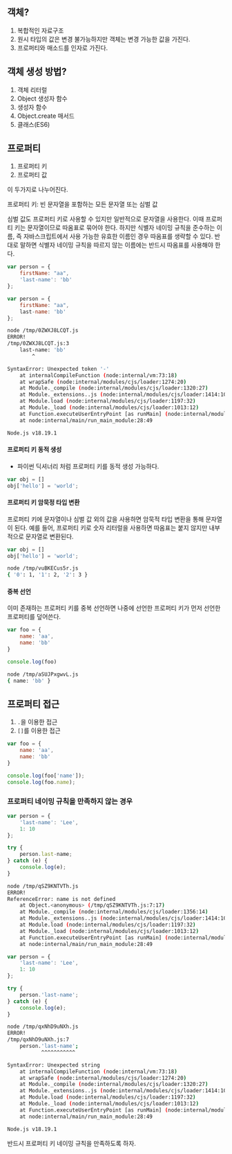 ## 객체?
1. 복합적인 자료구조
2. 원시 타입의 값은 변경 불가능하지만 객체는 변경 가능한 값을 가진다.
3. 프로퍼티와 매소드를 인자로 가진다.

## 객체 생성 방법?
1. 객체 리터럴
2. Object 생성자 함수
3. 생성자 함수
4. Object.create 매서드
5. 클래스(ES6)

## 프로퍼티
1. 프로퍼티 키
2. 프로퍼티 값

이 두가지로 나누어진다.

프로퍼티 키: 빈 문자열을 포함하는 모든 문자열 또는 심벌 값

심벌 값도 프로퍼티 키로 사용할 수 있지만 일반적으로 문자열을 사용한다. 
이때 프로퍼티 키는 문자열이므로 따옴표로 묶어야 한다. 
하지만 식별자 네이밍 규칙을 준수하는 이름, 즉 자바스크립트에서 사용 가능한 유효한 이름인 경우 따옴표를 생략할 수 있다.
반대로 말하면 식별자 네이밍 규칙을 따르지 않는 이름에는 반드시 따옴표를 사용해야 한다.

```javascript
var person = {
    firstName: "aa",
    'last-name': 'bb'
};
```

```javascript
var person = {
    firstName: "aa",
    last-name: 'bb'
};
```

```bash
node /tmp/0ZWXJ8LCQT.js
ERROR!
/tmp/0ZWXJ8LCQT.js:3
    last-name: 'bb'
        ^

SyntaxError: Unexpected token '-'
    at internalCompileFunction (node:internal/vm:73:18)
    at wrapSafe (node:internal/modules/cjs/loader:1274:20)
    at Module._compile (node:internal/modules/cjs/loader:1320:27)
    at Module._extensions..js (node:internal/modules/cjs/loader:1414:10)
    at Module.load (node:internal/modules/cjs/loader:1197:32)
    at Module._load (node:internal/modules/cjs/loader:1013:12)
    at Function.executeUserEntryPoint [as runMain] (node:internal/modules/run_main:128:12)
    at node:internal/main/run_main_module:28:49

Node.js v18.19.1
```


#### 프로퍼티 키 동적 생성
- 파이썬 딕셔너리 처럼 프로퍼티 키를 동적 생성 가능하다.
```javascript
var obj = []
obj['hello'] = 'world';
```

#### 프로퍼티 키 암묵정 타입 변환
프로퍼티 키에 문자열이나 심벌 값 외의 값을 사용하면 암묵적 타입 변환을 통해 문자열이 된다.
예를 들어, 프로퍼티 키로 숫자 리터럴을 사용하면 따옴표는 붙지 않지만 내부적으로 문자열로 변환된다.

```javascript
var obj = []
obj['hello'] = 'world';
```


```bash
node /tmp/vuBKECus5r.js
{ '0': 1, '1': 2, '2': 3 }
```


#### 중복 선언
이미 존재하는 프로퍼티 키를 중복 선언하면 나중에 선언한 프로퍼티 키가 먼저 선언한 프로퍼티를 덮어쓴다.

```javascript
var foo = {
    name: 'aa',
    name: 'bb'
}

console.log(foo)
```

```bash
node /tmp/aSUJPxgwvL.js
{ name: 'bb' }
```


## 프로퍼티 접근
1. `.`을 이용한 접근
2. `[]`를 이용한 접근

```javascript
var foo = {
    name: 'aa',
    name: 'bb'
}

console.log(foo['name']);
console.log(foo.name);
```

### 프로퍼티 네이밍 규칙을 만족하지 않는 경우
```javascript
var person = {
    'last-name': 'Lee',
    1: 10
};

try {
    person.last-name;
} catch (e) {
    console.log(e);
}
```

```bash
node /tmp/qSZ9KNTVTh.js
ERROR!
ReferenceError: name is not defined
    at Object.<anonymous> (/tmp/qSZ9KNTVTh.js:7:17)
    at Module._compile (node:internal/modules/cjs/loader:1356:14)
    at Module._extensions..js (node:internal/modules/cjs/loader:1414:10)
    at Module.load (node:internal/modules/cjs/loader:1197:32)
    at Module._load (node:internal/modules/cjs/loader:1013:12)
    at Function.executeUserEntryPoint [as runMain] (node:internal/modules/run_main:128:12)
    at node:internal/main/run_main_module:28:49
```


```javascript
var person = {
    'last-name': 'Lee',
    1: 10
};

try {
    person.'last-name';
} catch (e) {
    console.log(e);
}
```

```bash
node /tmp/qxNhD9uNXh.js
ERROR!
/tmp/qxNhD9uNXh.js:7
    person.'last-name';
           ^^^^^^^^^^^

SyntaxError: Unexpected string
    at internalCompileFunction (node:internal/vm:73:18)
    at wrapSafe (node:internal/modules/cjs/loader:1274:20)
    at Module._compile (node:internal/modules/cjs/loader:1320:27)
    at Module._extensions..js (node:internal/modules/cjs/loader:1414:10)
    at Module.load (node:internal/modules/cjs/loader:1197:32)
    at Module._load (node:internal/modules/cjs/loader:1013:12)
    at Function.executeUserEntryPoint [as runMain] (node:internal/modules/run_main:128:12)
    at node:internal/main/run_main_module:28:49

Node.js v18.19.1
```

반드시 프로퍼티 키 네이밍 규칙을 만족하도록 하자.
